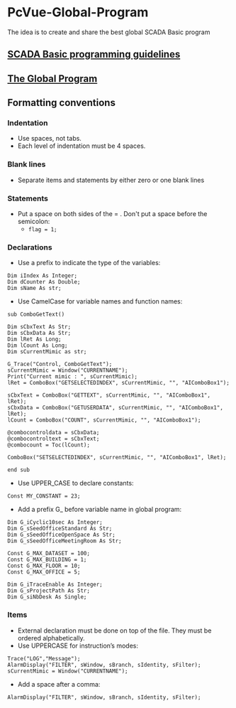 # PcVue-Global-Program
The idea is to create and share the best global SCADA Basic program

## [SCADA Basic programming guidelines](https://www.pcvue.com/ProductHelp/PcVue/en/Content/Scripting_SCADABasic/Concepts/Some_Guidelines.php)

## [The Global Program](https://www.pcvue.com/ProductHelp/PcVue/en/Content/Scripting_SCADABasic/Concepts/Global_Program.php)

## Formatting conventions

### Indentation

* Use spaces, not tabs.
* Each level of indentation must be 4 spaces.

### Blank lines

* Separate items and statements by either zero or one blank lines

### Statements

* Put a space on both sides of the = . Don't put a space before the semicolon:
  *  ```flag = 1;```

### Declarations

* Use a prefix to indicate the type of the variables:
```
Dim iIndex As Integer;
Dim dCounter As Double;
Dim sName As str;
```

* Use CamelCase for variable names and function names:
```
sub ComboGetText()

Dim sCbxText As Str;
Dim sCbxData As Str;
Dim lRet As Long;
Dim lCount As Long;
Dim sCurrentMimic as str;

G_Trace("Control, ComboGetText");
sCurrentMimic = Window("CURRENTNAME");
Print("Current mimic : ", sCurrentMimic);
lRet = ComboBox("GETSELECTEDINDEX", sCurrentMimic, "", "AIComboBox1"); 

sCbxText = ComboBox("GETTEXT", sCurrentMimic, "", "AIComboBox1", lRet); 
sCbxData = ComboBox("GETUSERDATA", sCurrentMimic, "", "AIComboBox1", lRet); 
lCount = ComboBox("COUNT", sCurrentMimic, "", "AIComboBox1"); 

@combocontroldata = sCbxData;
@combocontroltext = sCbxText;
@combocount = Toc(lCount);

ComboBox("SETSELECTEDINDEX", sCurrentMimic, "", "AIComboBox1", lRet); 

end sub
```

* Use UPPER_CASE to declare constants:
```
Const MY_CONSTANT = 23;
```

* Add a prefix G_ before variable name in global program:
```
Dim G_iCyclic10sec As Integer;
Dim G_sSeedOfficeStandard As Str;
Dim G_sSeedOfficeOpenSpace As Str;
Dim G_sSeedOfficeMeetingRoom As Str;

Const G_MAX_DATASET = 100;
Const G_MAX_BUILDING = 1;
Const G_MAX_FLOOR = 10;
Const G_MAX_OFFICE = 5;

Dim G_iTraceEnable As Integer;
Dim G_sProjectPath As Str;
Dim G_siNbDesk As Single;
```
### Items

* External declaration must be done on top of the file. They must be ordered alphabetically.
* Use UPPERCASE for instruction’s modes:
```
Trace("LOG","Message");
AlarmDisplay("FILTER", sWindow, sBranch, sIdentity, sFilter);
sCurrentMimic = Window("CURRENTNAME");
```
* Add a space after a comma:
```
AlarmDisplay("FILTER", sWindow, sBranch, sIdentity, sFilter);
```

